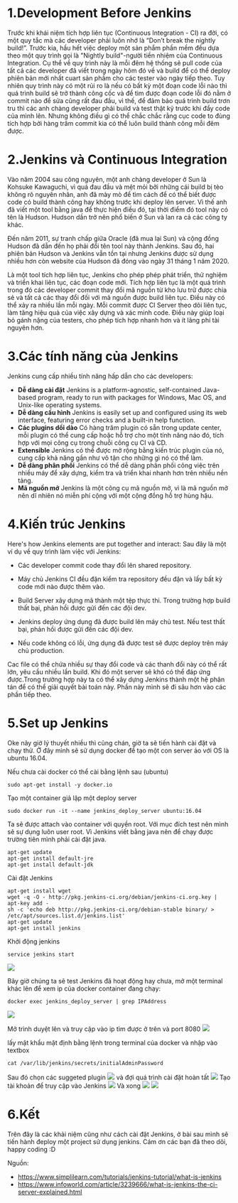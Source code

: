# 1.Development Before Jenkins

Trước khi khái niệm tích hợp liên tục (Continuous Integration - CI) ra đời, có một quy tắc mà các developer phải luôn nhớ là “Don’t break the nightly build!”. Trước kia, hầu hết việc deploy một sản phẩm phần mềm đều dựa theo một quy trình gọi là "Nightly build"-người tiền nhiệm của Continuous Integration. Cụ thể về quy trình này là mỗi đêm hệ thống sẽ pull code của tất cả các developer đã viết trong ngày hôm đó về và build để có thể deploy phiên bản mới nhất cuart sản phầm cho các tester vào ngày tiếp theo. Tuy nhiên quy trình này có một rủi ro là nếu có bất kỳ một đoạn code lỗi nào thì quá trình build sẽ trở thành công cốc và để tìm được đoạn code lỗi đó nằm ở commit nào để sửa cũng rất đau đầu, vì thế, để đảm bảo quá trình build trơn tru thì các anh chàng developer phải build và test thật kỹ trước khi đẩy code của mình lên. Nhưng không điều gì có thể chắc chắc rằng cục code to đùng tích hợp bởi hàng trăm commit kia có thể luôn build thành công mỗi đêm được.

# 2.Jenkins và Continuous Integration

Vào năm 2004 sau công nguyên, một anh chàng developer ở Sun là Kohsuke Kawaguchi, vì quá đau đầu và mệt mỏi bởi những cái build bị tèo không rõ nguyên nhân, anh đã mày mò để tìm cách để có thể biết được code có build thành công hay không trước khi deploy lên server. Vì thế anh đã viết một tool bằng java để thực hiện điều đó, tại thời điểm đó tool này có tên là Hudson. Hudson dần trở nên phổ biến ở Sun và lan ra cả các công ty khác.

Đến năm 2011, sự tranh chấp giữa Oracle (đã mua lại Sun) và cộng đồng Hudson đã dẫn đến họ phải đổi tên tool này thành Jenkins. Sau đó, hai phiên bản Hudson và Jenkins vẫn tồn tại nhưng Jenkins được sử dụng nhiều hơn còn website của Hudson đã đóng vào ngày 31 tháng 1 năm 2020.

Là một tool tích hợp liên tục, Jenkins cho phép phép phát triển, thử nghiệm và triển khai liên tục, các đoạn code mới. Tích hợp liên tục là một quá trình trong đó các developer commit thay đổi mã nguồn từ kho lưu trữ được chia sẻ và tất cả các thay đổi đối với mã nguồn được build liên tục. Điều này có thể xảy ra nhiều lần mỗi ngày. Mỗi commit được CI Server theo dõi liên tục, làm tăng hiệu quả của việc xây dựng và xác minh code. Điều này giúp loại bỏ gánh nặng của testers, cho phép tích hợp nhanh hơn và ít lãng phí tài nguyên hơn.

# 3.Các tính năng của Jenkins

Jenkins cung cấp nhiều tính năng hấp dẫn cho các developers:

- **Dễ dàng cài đặt**
  Jenkins is a platform-agnostic, self-contained Java-based program, ready to run with packages for Windows, Mac OS, and Unix-like operating systems.
- **Dễ dàng cấu hình**
  Jenkins is easily set up and configured using its web interface, featuring error checks and a built-in help function.
- **Các plugins dồi dào**
  Có hàng trăm plugin có sẵn trong update center, mỗi plugin có thể cung cấp hoặc hỗ trợ cho một tính năng náo đó, tích hợp với mọi công cụ trong chuỗi công cụ CI và CD.
- **Extensible**
  Jenkins có thể được mở rộng bằng kiến trúc plugin của nó, cung cấp khả năng gần như vô tận cho những gì nó có thể làm.
- **Dễ dàng phân phối**
  Jenkins có thể dễ dàng phân phối công việc trên nhiều máy để xây dựng, kiểm tra và triển khai nhanh hơn trên nhiều nền tảng.
- **Mã nguồn mở**
  Jenkins là một công cụ mã nguồn mở, vì là mã nguồn mở nên dĩ nhiên nó miễn phí cộng với một cộng đồng hỗ trợ hùng hậu.

# 4.Kiến trúc Jenkins

Here's how Jenkins elements are put together and interact:
Sau đây là một ví dụ về quy trình làm việc với Jenkins:

- Các developer commit code thay đổi lên shared repository.

- Máy chủ Jenkins CI đều đặn kiểm tra repository đều đặn và lấy bất kỳ code mới nào được thêm vào.

- Build Server xây dựng mã thành một tệp thực thi. Trong trường hợp build thất bại, phản hồi được gửi đến các đội dev.

- Jenkins deploy ứng dụng đã được build lên máy chủ test. Nếu test thất bại, phản hồi được gửi đến các đội dev.

- Nếu code không có lỗi, ứng dụng đã được test sẽ được deploy trên máy chủ production.

Cac file có thể chứa nhiều sự thay đổi code và các thanh đổi này có thể rất lớn, yêu cầu nhiều lần build. Khi đó một server sẽ khó có thể đáp ứng được.Trong trường hợp này ta có thể xây dựng Jenkins thành một hệ phân tán để có thể giải quyết bài toán này. Phần này mình sẽ đi sâu hơn vào các phần tiếp theo.

# 5.Set up Jenkins

Oke nãy giờ lý thuyết nhiều thì cũng chán, giờ ta sẽ tiến hành cài đặt và chạy thử. Ở đây mình sẽ sử dụng docker để tạo một con server ảo với OS là ubuntu 16.04.

Nếu chưa cài docker có thể cài bằng lệnh sau (ubuntu)
```
sudo apt-get install -y docker.io
```

Tạo một container giả lập một deploy server
```
sudo docker run -it --name jenkins_deploy_server ubuntu:16.04
```

Ta sẽ được attach vào container với quyền root. Với mục đích test nên mình sẽ sự dụng luôn user root.
Vì Jenkins viết bằng java nên để chạy được trường tiên mình phải cài đặt java.
```
apt-get update
apt-get install default-jre
apt-get install default-jdk
```

Cài đặt Jenkins
```
apt-get install wget
wget -q -O - http://pkg.jenkins-ci.org/debian/jenkins-ci.org.key | apt-key add -
sh -c 'echo deb http://pkg.jenkins-ci.org/debian-stable binary/ > /etc/apt/sources.list.d/jenkins.list'
apt-get update
apt-get install jenkins
```

Khởi động jenkins
```
service jenkins start
```
![](https://images.viblo.asia/2b4bd117-1687-4ae3-b968-6755b06fdc09.png)

Bây giờ chúng ta sẽ test Jenkins đã hoạt động hay chưa, mở một terminal khác lên để xem ip của docker container đang chạy:
```
docker exec jenkins_deploy_server | grep IPAddress
```
![](https://images.viblo.asia/9e4dd0d1-430f-43cf-948e-066718b99df3.png)

Mở trình duyệt lên và truy cập vào ip tìm được ở trên và port 8080
![](https://images.viblo.asia/3cb75eae-7f7d-4d1f-8f0f-a9f77285f05a.png)

lấy mật khẩu mặt định bằng lệnh trong terminal của docker và nhập vào textbox
```
cat /var/lib/jenkins/secrets/initialAdminPassword
```
Sau đó chọn các suggeted plugin
![](https://images.viblo.asia/7eca0adf-bef0-450b-afde-1b10f2161200.png)
và đợi quá trình cài đặt hoàn tất
![](https://images.viblo.asia/d5838adb-9234-437a-919d-53c9391fe642.png)
Tạo tài khoản để truy cập vào Jenkins
![](https://images.viblo.asia/401477f5-5916-4059-a4bd-46b0e0960b0c.png)
Và xong
![](https://images.viblo.asia/60c4cca8-e30b-4847-970a-b59de3c85f93.png)
![](https://images.viblo.asia/27eca077-488b-4e8a-a9a5-f5871c0cf3a0.png)

# 6.Kết
Trên đây là các khải niệm cũng như cách cài đặt Jenkins, ở bài sau mình sẽ tiến hành đeploy một project sử dụng jenkins. Cám ơn các bạn đã theo dõi, happy coding :D

Nguồn:
- https://www.simplilearn.com/tutorials/jenkins-tutorial/what-is-jenkins
- https://www.infoworld.com/article/3239666/what-is-jenkins-the-ci-server-explained.html
